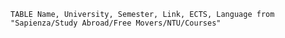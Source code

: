 ```dataview
TABLE Name, University, Semester, Link, ECTS, Language from "Sapienza/Study Abroad/Free Movers/NTU/Courses"
```




